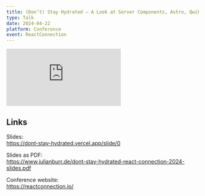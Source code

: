 ```yaml
---
title: (Don’t) Stay Hydrated – A Look at Server Components, Astro, Qwik and Why We Need Them
type: Talk
date: 2024-04-22
platform: Conference
event: ReactConnection
---
```


<iframe class="youtube-embed" src="https://www.youtube.com/embed/l9wnzLKjjIE?si=qAb8LRZneSMQoH03" title="YouTube video player" frameborder="0" allow="accelerometer; autoplay; clipboard-write; encrypted-media; gyroscope; picture-in-picture; web-share" referrerpolicy="strict-origin-when-cross-origin" allowfullscreen></iframe>

## Links

Slides: \
https://dont-stay-hydrated.vercel.app/slide/0

Slides as PDF: \
https://www.julianburr.de/dont-stay-hydrated-react-connection-2024-slides.pdf

Conference website: \
https://reactconnection.io/
